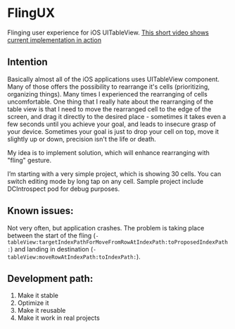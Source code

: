 FlingUX
=======

Flinging user experience for iOS UITableView.
[This short video shows current implementation in action](http://www.youtube.com/watch?v=FV4HN8kdoJk)

Intention
------

Basically almost all of the iOS applications uses UITableView component. Many of those offers the possibility to rearrange it's cells (prioritizing, organizing things). Many times I experienced the rearranging of cells uncomfortable. One thing that I really hate about the rearranging of the table view is that I need to move the rearranged cell to the edge of the screen, and drag it directly to the desired place - sometimes it takes even a few seconds until you achieve your goal, and leads to insecure grasp of your device. Sometimes your goal is just to drop your cell on top, move it slightly up or down, precision isn't the life or death.

My idea is to implement solution, which will enhance rearranging with "fling" gesture.

I’m starting with a very simple project, which is showing 30 cells. You can switch editing mode by long tap on any cell. Sample project include DCIntrospect pod for debug purposes.

Known issues:
------

Not very often, but application crashes. The problem is taking place between the start of the fling (<code>- tableView:targetIndexPathForMoveFromRowAtIndexPath:toProposedIndexPath:</code>) and landing in destination (<code>- tableView:moveRowAtIndexPath:toIndexPath:</code>).

Development path:
------

  1. Make it stable
  2. Optimize it
  3. Make it reusable
  4. Make it work in real projects
